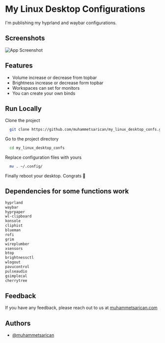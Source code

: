 # My Linux Desktop Configurations

I'm publishing my hyprland and waybar configurations.



## Screenshots

![App Screenshot](https://i.imgur.com/f3veigq.png)


## Features

- Volume increase or decrease from topbar
- Brightness increase or decrease form topbar
- Workspaces can set for monitors
- You can create your own binds


## Run Locally

Clone the project

```bash
  git clone https://github.com/muhammetsarican/my_linux_desktop_confs.git
```

Go to the project directory

```bash
  cd my_linux_desktop_confs
```

Replace configuration files with yours

```bash
  mv . ~/.config/
```

Finally reboot your desktop. Congrats 🎉


## Dependencies for some functions work

```bash
hyprland
waybar
hyprpaper
wl-clipboard
konsole
cliphist
blueman
rofi
grim
wireplumber
xsensors
btop
brightnessctl
wlogout
pavucontrol
pulseaudio
gsimplecal
cherrytree
```
## Feedback

If you have any feedback, please reach out to us at [muhammetsarican.com](https://muhammetsarican.com/contact)


## Authors

- [@muhammetsarican](https://www.github.com/muhammetsarican)

